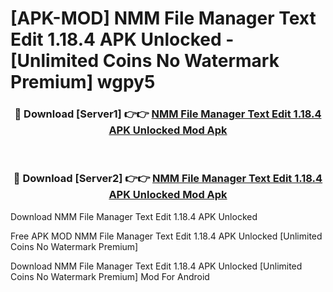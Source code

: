 # [APK-MOD] NMM File Manager   Text Edit 1.18.4 APK Unlocked - [Unlimited Coins No Watermark Premium] wgpy5



<div align="center">
<h3>🔴 Download [Server1] 👉👉 <a href="https://momento.my/?title=NMM_File_Manager___Text_Edit_1.18.4_APK_Unlocked">NMM File Manager   Text Edit 1.18.4 APK Unlocked Mod Apk</a></h3><br>

<h3>🔴 Download [Server2] 👉👉 <a href="https://momento.my/?title=NMM_File_Manager___Text_Edit_1.18.4_APK_Unlocked">NMM File Manager   Text Edit 1.18.4 APK Unlocked Mod Apk</a></h3>
</div>



Download NMM File Manager   Text Edit 1.18.4 APK Unlocked 

Free APK MOD NMM File Manager   Text Edit 1.18.4 APK Unlocked [Unlimited Coins No Watermark Premium]

Download NMM File Manager   Text Edit 1.18.4 APK Unlocked [Unlimited Coins No Watermark Premium] Mod For Android
